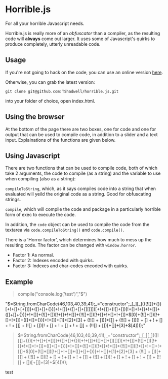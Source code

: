 Horrible.js
===========
For all your horrible Javascript needs.

Horrible.js is really more of an _obfuscator_ than a compiler, as the resulting code will __always__ come out larger. It uses some of Javascript's quirks to produce completely, utterly unreadable code.

Usage
-----
If you're not going to hack on the code, you can use an online version [here](http://tshadwell.github.com/horrible.html).

Otherwise, you can grab the latest version:

`git clone git@github.com:TShadwell/horrible.js.git`

into your folder of choice, open index.html.

## Using the browser

At the bottom of the page there are two boxes, one for code and one for output that can be used to compile code, in addition to a slider and a text input. Explainations of the functions are given below.

## Using Javascript

There are two functions that can be used to compile code, both of which take 2 arguments, the code to compile (as a string) and the variable to use when compiling (also as a string):

`compileToString`, which, as it says compiles code into a string that when evaluated will yeild the original code as a string. Good for obfuscating strings.

`compile`, which will compile the code and package in a particularly horrible form of exec to execute the code.

In addition, the `code` object can be used to compile the code from the textarea via `code.compileToString()` and `code.compile()`.

There is a 'Horror factor', which determines how much to mess up the resulting code. The factor can be changed with `window.horror`.
* Factor 1: As normal.
* Factor 2: Indexes encoded with quirks.
* Factor 3: Indexes and char-codes encoded with quirks.

## Example
> compile("console.log('test')","$")

"$=String.fromCharCode(46,103,40,39,41);_="constructor";_[_][_](([![]]+{})[+!+[]+[+[]]]+([]+[]+{})[+!+[]]+([]+[]+[][[]])[+!+[]]+(![]+[])[!+[]+!+[]+!+[]]+([]+[]+{})[+!+[]]+(![]+[])[!+[]+!+[]]+(!![]+[])[!+[]+!+[]+!+[]]+$[0]+(![]+[])[!+[]+!+[]]+([]+[]+{})[+!+[]]+$[1]+$[2]+$[3]+(!![]+[])[+[]]+(!![]+[])[!+[]+!+[]+!+[]]+(![]+[])[!+[]+!+[]+!+[]]+(!![]+[])[+[]]+$[3]+$[4])();"

> $=String.fromCharCode(46,103,40,39,41);_="constructor";_[_][_](([![]]+{})[+!+[]+[+[]]]+([]+[]+{})[+!+[]]+([]+[]+[][[]])[+!+[]]+(![]+[])[!+[]+!+[]+!+[]]+([]+[]+{})[+!+[]]+(![]+[])[!+[]+!+[]]+(!![]+[])[!+[]+!+[]+!+[]]+$[0]+(![]+[])[!+[]+!+[]]+([]+[]+{})[+!+[]]+$[1]+$[2]+$[3]+(!![]+[])[+[]]+(!![]+[])[!+[]+!+[]+!+[]]+(![]+[])[!+[]+!+[]+!+[]]+(!![]+[])[+[]]+$[3]+$[4])();

test
